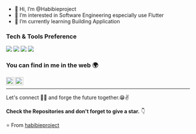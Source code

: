 - 👋 Hi, I’m @Habibieproject
- 👀 I’m interested in Software Engineering especially use Flutter
- 🌱 I’m currently learning Building Application

### Tech & Tools Preference

<img src="https://img.shields.io/badge/-MySQL-F29111?style=flat&logo=mysql&logoColor=FFFFFF">
<img src="https://img.shields.io/badge/-Firebase-FFA611?style=flat&logo=firebase&logoColor=FFFFFF">
<img src="http://img.shields.io/badge/-Github-000000?style=flat&logo=github&logoColor=FFFFFF">
<img src="http://img.shields.io/badge/-VS%20Code-007ACC?style=flat&logo=visual%20studio%20code&logoColor=white">

### You can find in me in the web 🌍
[<img align="left" alt="Habibieproject | LinkedIn" width="22px" src="https://cdn.jsdelivr.net/npm/simple-icons@v3/icons/linkedin.svg" />][linkedin]
[<img align="left" alt="Habibieproject | Instagram" width="22px" src="https://cdn.jsdelivr.net/npm/simple-icons@v3/icons/instagram.svg" />][instagram]

<br/>


---

Let's connect 👨‍💻 and forge the future together.😁✌

**Check the Repositories and don't forget to give a star.** 👇

:star: From [habibieproject](https://github.com/habibieproject)

[instagram]: https://www.instagram.com/as_habibie17
[linkedin]: https://www.linkedin.com/in/andrea-surya-habibie

<!---
Habibieproject/Habibieproject is a ✨ special ✨ repository because its `README.md` (this file) appears on your GitHub profile.
You can click the Preview link to take a look at your changes.
--->
